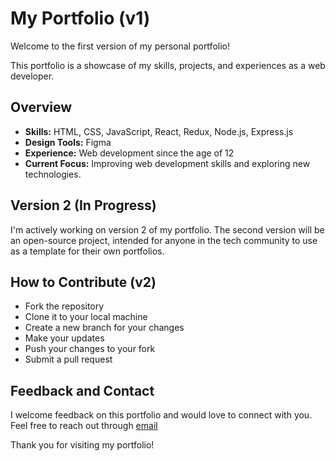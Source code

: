 # My Portfolio (v1)

Welcome to the first version of my personal portfolio!

This portfolio is a showcase of my skills, projects, and experiences as a web developer.

## Overview

- **Skills:** HTML, CSS, JavaScript, React, Redux, Node.js, Express.js
- **Design Tools:** Figma
- **Experience:** Web development since the age of 12
- **Current Focus:** Improving web development skills and exploring new technologies.

## Version 2 (In Progress)

I'm actively working on version 2 of my portfolio. The second version will be an open-source project, intended for anyone in the tech community to use as a template for their own portfolios.

## How to Contribute (v2)

- Fork the repository
- Clone it to your local machine
- Create a new branch for your changes
- Make your updates
- Push your changes to your fork
- Submit a pull request

## Feedback and Contact

I welcome feedback on this portfolio and would love to connect with you. Feel free to reach out through [email](sarveshjaiofficial@gmail.com)

Thank you for visiting my portfolio!

